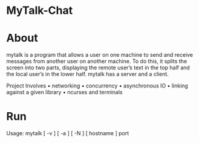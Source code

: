 # MyTalk-Chat

# About
mytalk is a program that allows a user on one machine to send and receive messages from another user on another machine. To do this, it splits the screen into two parts, displaying the remote user’s text in the top half and the local user’s in the lower half. mytalk has a server and a client.

Project Involves
• networking
• concurrency
• asynchronous IO
• linking against a given library
• ncurses and terminals

# Run
Usage: mytalk [ -v ] [ -a ] [ -N ] [ hostname ] port
